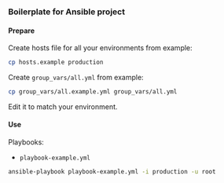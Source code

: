 ### Boilerplate for Ansible project

#### Prepare

Create hosts file for all your environments from example:

```bash
cp hosts.example production
```

Create `group_vars/all.yml` from example:

```bash
cp group_vars/all.example.yml group_vars/all.yml
```

Edit it to match your environment.

#### Use

Playbooks:

- `playbook-example.yml`

```bash
ansible-playbook playbook-example.yml -i production -u root
```
